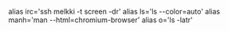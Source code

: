alias irc='ssh melkki -t screen -dr'
alias ls='ls --color=auto'
alias manh='man --html=chromium-browser'
alias o='ls -latr'